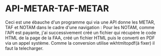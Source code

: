 # API-METAR-TAF-METAR
Ceci est une ébauche d'un programme qui via une API donne les METAR, TAF et NOTAM dans le cadre d'une navigation : 
Pour les NOTAM, comme l'API est payante, j'ai successivement créé un fichier qui récupère le code HTML de la page de la FAA, créé un fichier HTML puis le converti en PDF via un appel système. Comme la conversion utilise wkhtmltopdf(à fixer)
il faut la telecharger.

